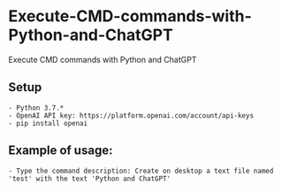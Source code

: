 # Execute-CMD-commands-with-Python-and-ChatGPT
Execute CMD commands with Python and ChatGPT

## Setup
    - Python 3.7.*
    - OpenAI API key: https://platform.openai.com/account/api-keys
    - pip install openai

## Example of usage:
    - Type the command description: Create on desktop a text file named 'test' with the text 'Python and ChatGPT'
